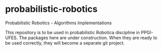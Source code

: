 # probabilistic-robotics
Probabilistic Robotics - Algorithms Implementations

This repository is to be used in probabilistic Robotica discipline in PPGI-UFES.
The packages here are under construction. 
When they are ready to be used correctly, they will become a separate git project.
